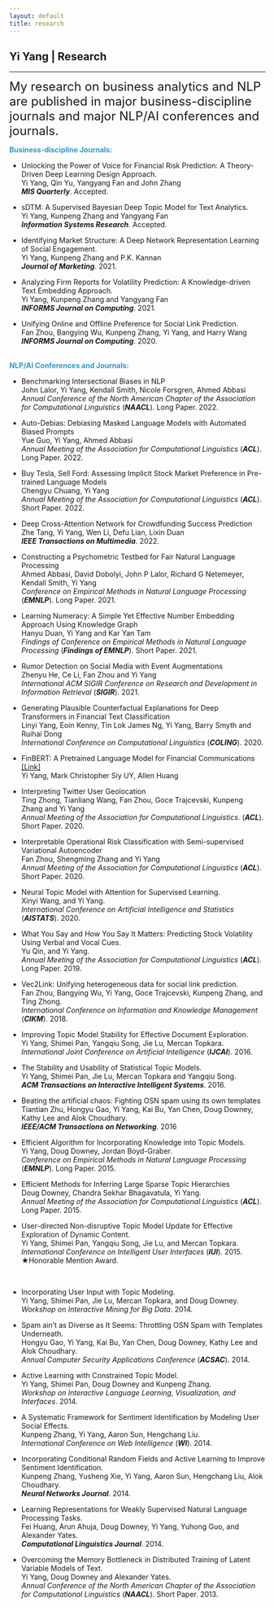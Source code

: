 ```yaml
---
layout: default
title: research
---
```


## Yi Yang | Research

* * *

<span style="font-size:24px;"> My research on business analytics and NLP are published in major business-discipline journals and major NLP/AI conferences and journals.</span>

<span style="color:#39c;">**Business-discipline Journals:**  </span> <br>

+ Unlocking the Power of Voice for Financial Risk Prediction: A Theory-Driven Deep Learning Design Approach.<br>
  Yi Yang, Qin Yu, Yangyang Fan and John Zhang<br>
  ***MIS Quarterly***. Accepted.<br>

+ sDTM: A Supervised Bayesian Deep Topic Model for Text Analytics.<br>
  Yi Yang, Kunpeng Zhang and Yangyang Fan <br>
  ***Information Systems Research***. Accepted.<br>

+ Identifying Market Structure: A Deep Network Representation Learning of Social Engagement. <br>
  Yi Yang, Kunpeng Zhang and P.K. Kannan <br>
  ***Journal of Marketing***. 2021.<br>

+ Analyzing Firm Reports for Volatility Prediction: A Knowledge-driven Text Embedding Approach. <br>
  Yi Yang, Kunpeng Zhang and Yangyang Fan<br> 
  ***INFORMS Journal on Computing***. 2021.<br>

+ Unifying Online and Offline Preference for Social Link Prediction.<br>
  Fan Zhou, Bangying Wu, Kunpeng Zhang, Yi Yang, and Harry Wang <br> ***INFORMS Journal on Computing***. 2020.<br><br>

<span style="color:#39c;">**NLP/AI Conferences and Journals:**  </span>

+ Benchmarking Intersectional Biases in NLP <br>
  John Lalor, Yi Yang, Kendall Smith, Nicole Forsgren, Ahmed Abbasi<br>
  *Annual Conference of the North American Chapter of the Association for Computational Linguistics* (***NAACL***). Long Paper. 2022. <br>

+ Auto-Debias: Debiasing Masked Language Models with Automated Biased Prompts <br> Yue Guo, Yi Yang, Ahmed Abbasi<br> *Annual Meeting of the Association for Computational Linguistics* (***ACL***). Long Paper. 2022.<br>

+ Buy Tesla, Sell Ford: Assessing Implicit Stock Market Preference in Pre-trained Language Models <br> Chengyu Chuang, Yi Yang<br> *Annual Meeting of the Association for Computational Linguistics* (***ACL***). Short Paper. 2022.<br>

+ Deep Cross-Attention Network for Crowdfunding Success Prediction<br>Zhe Tang, Yi Yang, Wen Li, Defu Lian, Lixin Duan<br>***IEEE Transactions on Multimedia***. 2022.<br>

+ Constructing a Psychometric Testbed for Fair Natural Language Processing<br>Ahmed Abbasi, David Dobolyi, John P Lalor, Richard G Netemeyer, Kendall Smith, Yi Yang<br>*Conference on Empirical Methods in Natural Language Processing* (***EMNLP***). Long Paper. 2021. <br>

+ Learning Numeracy: A Simple Yet Effective Number Embedding Approach Using Knowledge Graph<br>Hanyu Duan, Yi Yang and Kar Yan Tam <br>*Findings of Conference on Empirical Methods in Natural Language Processing* (***Findings of EMNLP***). Short Paper. 2021.<br>

+ Rumor Detection on Social Media with Event Augmentations<br>Zhenyu He, Ce Li, Fan Zhou and Yi Yang <br>*International ACM SIGIR Conference on Research and Development in Information Retrieval* (***SIGIR***). 2021. <br>

+ Generating Plausible Counterfactual Explanations for Deep Transformers in Financial Text Classification <br>
  Linyi Yang, Eoin Kenny, Tin Lok James Ng,  Yi Yang, Barry Smyth and Ruihai Dong <br>
  *International Conference on Computational Linguistics* (***COLING***). 2020. <br>

+ FinBERT: A Pretrained Language Model for Financial Communications <a href="https://github.com/yya518/FinBERT"> [Link]</a>  <br>
  Yi Yang, Mark Christopher Siy UY, Allen Huang <br>

+ Interpreting Twitter User Geolocation   <br>
  Ting Zhong, Tianliang Wang, Fan Zhou, Goce Trajcevski, Kunpeng Zhang and  Yi Yang <br>
  *Annual Meeting of the Association for Computational Linguistics*. (***ACL***). Short Paper. 2020.<br>

+ Interpretable Operational Risk Classification with Semi-supervised Variational Autoencoder   <br>
  Fan Zhou, Shengming Zhang and Yi Yang  <br>
  *Annual Meeting of the Association for Computational Linguistics* (***ACL***). Short Paper. 2020.<br>

+ Neural Topic Model with Attention for Supervised Learning.  <br>
  Xinyi Wang, and  Yi Yang.  <br>
  *International Conference on Artificial Intelligence and Statistics* (***AISTATS***). 2020.<br>

+ What You Say and How You Say It Matters: Predicting Stock Volatility Using Verbal and Vocal Cues.  <br>
  Yu Qin, and  Yi Yang.  <br>
  *Annual Meeting of the Association for Computational Linguistics* (***ACL***). Long Paper. 2019.<br>

+ Vec2Link: Unifying heterogeneous data for social link prediction.  <br>
  Fan Zhou, Bangying Wu,  Yi Yang, Goce Trajcevski, Kunpeng Zhang, and Ting Zhong. <br>
  *International Conference on Information and Knowledge Management* (***CIKM***). 2018.<br>

+ Improving Topic Model Stability for Effective Document Exploration. <br>
  Yi Yang, Shimei Pan, Yangqiu Song, Jie Lu, Mercan Topkara.  <br>
  *International Joint Conference on Artificial Intelligence* (***IJCAI***). 2016.<br>

+ The Stability and Usability of Statistical Topic Models. <br>
  Yi Yang, Shimei Pan, Jie Lu, Mercan Topkara and Yangqiu Song.  <br>
  ***ACM Transactions on Interactive Intelligent Systems***. 2016.<br>

+ Beating the artificial chaos: Fighting OSN spam using its own templates <br>
  Tiantian Zhu, Hongyu Gao, Yi Yang, Kai Bu, Yan Chen, Doug Downey, Kathy Lee and Alok Choudhary. <br>
  ***IEEE/ACM Transactions on Networking***. 2016 <br>

+ Efficient Algorithm for Incorporating Knowledge into Topic Models.  <br>
  Yi Yang, Doug Downey, Jordan Boyd-Graber. <br>
  *Conference on Empirical Methods in Natural Language Processing* (***EMNLP***). Long Paper. 2015. <br>

+ Efficient Methods for Inferring Large Sparse Topic Hierarchies  <br>
  Doug Downey, Chandra Sekhar Bhagavatula,  Yi Yang. <br>
  *Annual Meeting of the Association for Computational Linguistics* (***ACL***). Long Paper. 2015. <br>

+ User-directed Non-disruptive Topic Model Update for Effective Exploration of Dynamic Content. <br>
    Yi Yang, Shimei Pan, Yangqiu Song, Jie Lu, and Mercan Topkara.<br>
   *International Conference on Intelligent User Interfaces* (***IUI***). 2015. <br>
   &#9733;Honorable Mention Award.
  
  <br>

+ Incorporating User Input with Topic Modeling.  <br>
  Yi Yang, Shimei Pan, Jie Lu, Mercan Topkara, and Doug Downey. <br>
  *Workshop on Interactive Mining for Big Data*. 2014. <br>

+ Spam ain’t as Diverse as It Seems: Throttling OSN Spam with Templates Underneath. <br>
  Hongyu Gao,  Yi Yang, Kai Bu, Yan Chen, Doug Downey, Kathy Lee and Alok Choudhary. <br>
  *Annual Computer Security Applications Conference* (***ACSAC***). 2014. <br>

+ Active Learning with Constrained Topic Model.  <br>
  Yi Yang, Shimei Pan, Doug Downey and Kunpeng Zhang. <br>
  *Workshop on Interactive Language Learning, Visualization, and Interfaces*. 2014.<br>

+ A Systematic Framework for Sentiment Identification by Modeling User Social Effects. <br>
  Kunpeng Zhang,   Yi Yang, Aaron Sun, Hengchang Liu. <br>
  *International Conference on Web Intelligence* (***WI***). 2014.<br>

+ Incorporating Conditional Random Fields and Active Learning to Improve Sentiment Identification.  <br> Kunpeng Zhang, Yusheng Xie,  Yi Yang, Aaron Sun, Hengchang Liu, Alok Choudhary. <br>
  ***Neural Networks Journal***. 2014.<br>

+ Learning Representations for Weakly Supervised Natural Language Processing Tasks. <br>
  Fei Huang, Arun Ahuja, Doug Downey,  Yi Yang, Yuhong Guo, and Alexander Yates. <br>
  ***Computational Linguistics Journal***.  2014.<br>

+ Overcoming the Memory Bottleneck in Distributed Training of Latent Variable Models of Text.  <br>
  Yi Yang, Doug Downey and Alexander Yates. <br>
  *Annual Conference of the North American Chapter of the Association for Computational Linguistics* (***NAACL***). Short Paper. 2013.

